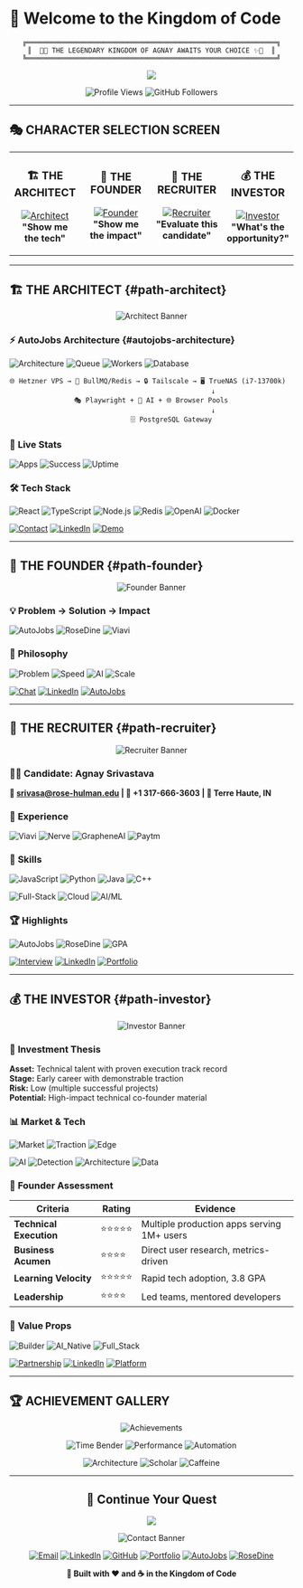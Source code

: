 # 🏰 Welcome to the Kingdom of Code

<div align="center">

```ascii
╔══════════════════════════════════════════════════════════════╗
║  🏰✨ THE LEGENDARY KINGDOM OF AGNAY AWAITS YOUR CHOICE ✨🏰  ║
╚══════════════════════════════════════════════════════════════╝
```

<img src="https://readme-typing-svg.herokuapp.com/?font=Righteous&size=35&center=true&vCenter=true&width=700&height=100&duration=4000&lines=⚔️+Choose+Your+Class,+Brave+Adventurer!;🎯+Explore+My+Coding+Quest;🚀+Discover+Epic+Projects+%26+Adventures;💎+Unlock+Legendary+Achievements!" />

![Profile Views](https://komarev.com/ghpvc/?username=agnays&label=Adventurers+Visited&color=0e75b6&style=flat)
![GitHub Followers](https://img.shields.io/github/followers/agnays?label=Fellow+Questers&style=social)

</div>

---

## 🎭 CHARACTER SELECTION SCREEN

<table align="center">
<tr>
<td width="25%" align="center">

### 🏗️ **THE ARCHITECT**
[![Architect](https://img.shields.io/badge/SELECT-ARCHITECT-2E86AB?style=for-the-badge&logo=codeforces&logoColor=white)](https://github.com/AgnayS/AgnayS?tab=readme-ov-file#%EF%B8%8F-the-architect-path-architect)
**"Show me the tech"**

</td>
<td width="25%" align="center">

### 🚀 **THE FOUNDER**
[![Founder](https://img.shields.io/badge/SELECT-FOUNDER-FF6B35?style=for-the-badge&logo=rocket&logoColor=white)](https://github.com/AgnayS/AgnayS?tab=readme-ov-file#-the-founder-path-founder)
**"Show me the impact"**

</td>
<td width="25%" align="center">

### 💼 **THE RECRUITER**
[![Recruiter](https://img.shields.io/badge/SELECT-RECRUITER-4ECDC4?style=for-the-badge&logo=linkedin&logoColor=white)](https://github.com/AgnayS/AgnayS?tab=readme-ov-file#-the-recruiter-path-recruiter)
**"Evaluate this candidate"**

</td>
<td width="25%" align="center">

### 💰 **THE INVESTOR**
[![Investor](https://img.shields.io/badge/SELECT-INVESTOR-9B59B6?style=for-the-badge&logo=chart-line&logoColor=white)](https://github.com/AgnayS/AgnayS?tab=readme-ov-file#-the-investor-path-investor)
**"What's the opportunity?"**

</td>
</tr>
</table>

---

## 🏗️ THE ARCHITECT {#path-architect}

<div align="center">

![Architect Banner](https://readme-typing-svg.herokuapp.com/?font=Righteous&size=30&center=true&vCenter=true&width=600&height=80&duration=3000&lines=🏗️+ARCHITECT+CLASS+ACTIVATED;🔧+Technical+Deep+Dive;⚡+Systems+%26+Scale+Focus)

</div>

### ⚡ **AutoJobs Architecture** {#autojobs-architecture}

![Architecture](https://img.shields.io/badge/🌐_Hetzner_VPS-Dashboard_+_API-blue?style=for-the-badge) ![Queue](https://img.shields.io/badge/🚀_Redis-BullMQ_Queue-red?style=for-the-badge) ![Workers](https://img.shields.io/badge/🖥️_TrueNAS-LXC_Workers-green?style=for-the-badge) ![Database](https://img.shields.io/badge/🗄️_PostgreSQL-Database-purple?style=for-the-badge)

```
🌐 Hetzner VPS → 🚀 BullMQ/Redis → 🔒 Tailscale → 🖥️ TrueNAS (i7-13700k)
                                                  ↓
                🎭 Playwright + 🤖 AI + 🌐 Browser Pools
                                                  ↓
                              🗄️ PostgreSQL Gateway
```

### 🎯 **Live Stats**
![Apps](https://img.shields.io/badge/🚀_Applications-5,000+/month-success?style=for-the-badge) ![Success](https://img.shields.io/badge/⚡_Success_Rate-90%25-brightgreen?style=for-the-badge) ![Uptime](https://img.shields.io/badge/🔄_Uptime-99.9%25-blue?style=for-the-badge)

### 🛠️ **Tech Stack**
![React](https://img.shields.io/badge/React-61DAFB?style=for-the-badge&logo=react&logoColor=black) ![TypeScript](https://img.shields.io/badge/TypeScript-3178C6?style=for-the-badge&logo=typescript&logoColor=white) ![Node.js](https://img.shields.io/badge/Node.js-339933?style=for-the-badge&logo=nodedotjs&logoColor=white) ![Redis](https://img.shields.io/badge/Redis-DC382D?style=for-the-badge&logo=redis&logoColor=white) ![OpenAI](https://img.shields.io/badge/OpenAI-412991?style=for-the-badge&logo=openai&logoColor=white) ![Docker](https://img.shields.io/badge/Docker-2496ED?style=for-the-badge&logo=docker&logoColor=white)

[![Contact](https://img.shields.io/badge/🎯-Technical_Deep_Dive-2E86AB?style=for-the-badge)](mailto:srivasa@rose-hulman.edu) [![LinkedIn](https://img.shields.io/badge/💼-Connect-0077B5?style=for-the-badge)](https://www.linkedin.com/in/agnays) [![Demo](https://img.shields.io/badge/🚀-Live_Demo-00D4AA?style=for-the-badge)](https://autojobs.me)

---

## 🚀 THE FOUNDER {#path-founder}

<div align="center">

![Founder Banner](https://readme-typing-svg.herokuapp.com/?font=Righteous&size=30&center=true&vCenter=true&width=600&height=80&duration=3000&lines=🚀+FOUNDER+CLASS+ACTIVATED;💡+Product+%26+Growth+Focus;📈+Building+Solutions+That+Scale)

</div>

### 💡 **Problem → Solution → Impact**

![AutoJobs](https://img.shields.io/badge/🤖_AutoJobs-500+_users,_25K+_hrs_saved-00D4AA?style=for-the-badge) ![RoseDine](https://img.shields.io/badge/🍽️_RoseDine-250+_users,_92%25_satisfaction-FF6B6B?style=for-the-badge) ![Viavi](https://img.shields.io/badge/🏢_Viavi-$500K_saved-gold?style=for-the-badge)


### 🎯 **Philosophy** 
![Problem](https://img.shields.io/badge/1-Solve_Real_Problems-blue?style=flat-square) ![Speed](https://img.shields.io/badge/2-Ship_Fast-orange?style=flat-square) ![AI](https://img.shields.io/badge/3-AI_First-purple?style=flat-square) ![Scale](https://img.shields.io/badge/4-Scale_Day_One-green?style=flat-square)

[![Chat](https://img.shields.io/badge/🎯-Product_Chat-FF6B35?style=for-the-badge)](mailto:srivasa@rose-hulman.edu) [![LinkedIn](https://img.shields.io/badge/💼-Connect-0077B5?style=for-the-badge)](https://www.linkedin.com/in/agnays) [![AutoJobs](https://img.shields.io/badge/🤖-AutoJobs-00D4AA?style=for-the-badge)](https://autojobs.me)

---

## 💼 THE RECRUITER {#path-recruiter}

<div align="center">

![Recruiter Banner](https://readme-typing-svg.herokuapp.com/?font=Righteous&size=30&center=true&vCenter=true&width=600&height=80&duration=3000&lines=💼+RECRUITER+MODE+ACTIVATED;📋+Candidate+Evaluation;🎯+Skills+%26+Experience)

</div>

### 👨‍💻 **Candidate: Agnay Srivastava**

**📧 srivasa@rose-hulman.edu | 📱 +1 317-666-3603 | 📍 Terre Haute, IN**

### 💼 **Experience**

![Viavi](https://img.shields.io/badge/🏢_Viavi-$500K_saved-gold?style=flat-square) ![Nerve](https://img.shields.io/badge/📊_Nerve-C++_systems-red?style=flat-square) ![GrapheneAI](https://img.shields.io/badge/🤖_GrapheneAI-LLM_optimization-purple?style=flat-square) ![Paytm](https://img.shields.io/badge/💳_Paytm-1M+_users-blue?style=flat-square)

### 🎯 **Skills**
![JavaScript](https://img.shields.io/badge/JavaScript/TS-95%25-yellow?style=for-the-badge&logo=javascript) ![Python](https://img.shields.io/badge/Python-90%25-blue?style=for-the-badge&logo=python) ![Java](https://img.shields.io/badge/Java-85%25-orange?style=for-the-badge&logo=java) ![C++](https://img.shields.io/badge/C++-80%25-red?style=for-the-badge&logo=c%2B%2B)

![Full-Stack](https://img.shields.io/badge/Full--Stack-4+_years-success?style=for-the-badge) ![Cloud](https://img.shields.io/badge/Cloud/DevOps-3+_years-blue?style=for-the-badge) ![AI/ML](https://img.shields.io/badge/AI/ML-2+_years-purple?style=for-the-badge)

### 🏆 **Highlights**
![AutoJobs](https://img.shields.io/badge/AutoJobs-500+_users-success?style=for-the-badge) ![RoseDine](https://img.shields.io/badge/RoseDine-250+_users-orange?style=for-the-badge) ![GPA](https://img.shields.io/badge/GPA-3.8/4.0-blue?style=for-the-badge)

[![Interview](https://img.shields.io/badge/🎯-Interview_Request-4ECDC4?style=for-the-badge)](mailto:srivasa@rose-hulman.edu) [![LinkedIn](https://img.shields.io/badge/💼-Connect-0077B5?style=for-the-badge)](https://www.linkedin.com/in/agnays) [![Portfolio](https://img.shields.io/badge/🌐-Portfolio-FF7139?style=for-the-badge)](https://agnays.com)

---

## 💰 THE INVESTOR {#path-investor}

<div align="center">

![Investor Banner](https://readme-typing-svg.herokuapp.com/?font=Righteous&size=30&center=true&vCenter=true&width=600&height=80&duration=3000&lines=💰+INVESTOR+MODE+ACTIVATED;📈+Market+Opportunity;💎+Technical+Talent+Evaluation)

</div>

### 💎 **Investment Thesis**

**Asset:** Technical talent with proven execution track record  
**Stage:** Early career with demonstrable traction  
**Risk:** Low (multiple successful projects)  
**Potential:** High-impact technical co-founder material

### 📊 **Market & Tech**
![Market](https://img.shields.io/badge/Market-$200B+_TAM-gold?style=for-the-badge) ![Traction](https://img.shields.io/badge/Traction-500+_users-success?style=for-the-badge) ![Edge](https://img.shields.io/badge/Success_Rate-90%25_vs_60%25-brightgreen?style=for-the-badge)

![AI](https://img.shields.io/badge/🔥_AI-Proprietary-red?style=flat-square) ![Detection](https://img.shields.io/badge/⚡_Anti--Detection-Advanced-orange?style=flat-square) ![Architecture](https://img.shields.io/badge/🏗️_Architecture-Scalable-blue?style=flat-square) ![Data](https://img.shields.io/badge/📈_Training_Data-5K+_apps-green?style=flat-square)

### 🎯 **Founder Assessment**

| Criteria | Rating | Evidence |
|----------|--------|----------|
| **Technical Execution** | ⭐⭐⭐⭐⭐ | Multiple production apps serving 1M+ users |
| **Business Acumen** | ⭐⭐⭐⭐ | Direct user research, metrics-driven |
| **Learning Velocity** | ⭐⭐⭐⭐⭐ | Rapid tech adoption, 3.8 GPA |
| **Leadership** | ⭐⭐⭐⭐ | Led teams, mentored developers |

### 💪 **Value Props**
![Builder](https://img.shields.io/badge/Proven_Builder-4+_systems-success?style=for-the-badge) ![AI_Native](https://img.shields.io/badge/AI_Native-LLM_Expert-purple?style=for-the-badge) ![Full_Stack](https://img.shields.io/badge/Full_Stack-End_to_End-blue?style=for-the-badge)

[![Partnership](https://img.shields.io/badge/🎯-Partnership_Discussion-9B59B6?style=for-the-badge)](mailto:srivasa@rose-hulman.edu) [![LinkedIn](https://img.shields.io/badge/💼-Connect-0077B5?style=for-the-badge)](https://www.linkedin.com/in/agnays) [![Platform](https://img.shields.io/badge/🚀-Live_Platform-00D4AA?style=for-the-badge)](https://autojobs.me)

---

## 🏆 ACHIEVEMENT GALLERY

<div align="center">

![Achievements](https://readme-typing-svg.herokuapp.com/?font=Righteous&size=30&center=true&vCenter=true&width=600&height=80&duration=3000&lines=🏆+LEGENDARY+ACHIEVEMENTS;🎮+Epic+Quest+Unlocks;⭐+Rare+Developer+Status)

![Time Bender](https://img.shields.io/badge/🎯_Time_Bender-25K+_hours_saved-gold?style=for-the-badge) ![Performance](https://img.shields.io/badge/⚡_Performance_Oracle-99.9%25_uptime-brightgreen?style=for-the-badge) ![Automation](https://img.shields.io/badge/🤖_Automation_Master-90%25_success-purple?style=for-the-badge)

![Architecture](https://img.shields.io/badge/🏗️_Architecture_Sage-1M+_users-blue?style=for-the-badge) ![Scholar](https://img.shields.io/badge/📚_Scholar_Warrior-3.8_GPA-orange?style=for-the-badge) ![Caffeine](https://img.shields.io/badge/☕_Caffeine_Alchemist-500+_cups-brown?style=for-the-badge)

</div>

---

<div align="center">

## 🌟 **Continue Your Quest**

<img src="https://readme-typing-svg.herokuapp.com/?font=Righteous&size=25&center=true&vCenter=true&width=600&height=70&duration=4000&lines=⚔️+Thanks+for+Playing!;🎯+Ready+to+Build+Something+Epic?;📫+Your+Adventure+Awaits..." />

![Contact Banner](https://img.shields.io/badge/📁-CONTACT_PORTALS-black?style=for-the-badge&logoColor=white)

[![Email](https://img.shields.io/badge/📧-Email-D14836?style=for-the-badge&logo=gmail&logoColor=white)](mailto:srivasa@rose-hulman.edu)
[![LinkedIn](https://img.shields.io/badge/💼-LinkedIn-0077B5?style=for-the-badge&logo=linkedin&logoColor=white)](https://www.linkedin.com/in/agnays)
[![GitHub](https://img.shields.io/badge/🐙-GitHub-181717?style=for-the-badge&logo=github&logoColor=white)](https://github.com/Agnays)
[![Portfolio](https://img.shields.io/badge/🌐-Portfolio-FF7139?style=for-the-badge&logo=firefox&logoColor=white)](https://agnays.com)
[![AutoJobs](https://img.shields.io/badge/🤖-AutoJobs-00D4AA?style=for-the-badge&logo=robot&logoColor=white)](https://autojobs.me)
[![RoseDine](https://img.shields.io/badge/🍽️-RoseDine-FF6B6B?style=for-the-badge&logo=food&logoColor=white)](https://rosedine.com)

**🏰 Built with ❤️ and ☕ in the Kingdom of Code**

</div>